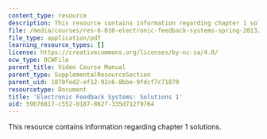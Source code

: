 ```yaml
---
content_type: resource
description: This resource contains information regarding chapter 1 solutions.
file: /media/courses/res-6-010-electronic-feedback-systems-spring-2013/59b76817c5520187862f335d712f9764_MITRES_6-010S13_sol01.pdf
file_type: application/pdf
learning_resource_types: []
license: https://creativecommons.org/licenses/by-nc-sa/4.0/
ocw_type: OCWFile
parent_title: Video Course Manual
parent_type: SupplementalResourceSection
parent_uid: 1870fed2-ef12-92c6-8bbe-9fdcf7c71870
resourcetype: Document
title: 'Electronic Feedback Systems: Solutions 1'
uid: 59b76817-c552-0187-862f-335d712f9764
---
```

This resource contains information regarding chapter 1 solutions.